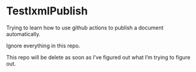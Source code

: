 # TestIxmlPublish
Trying to learn how to use github actions to publish a document automatically.

Ignore everything in this repo.

This repo will be delete as soon as I’ve figured out what I’m trying to figure out.

